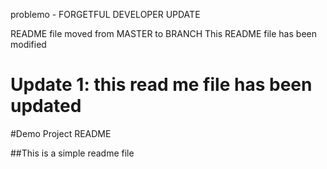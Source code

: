 problemo - FORGETFUL DEVELOPER UPDATE

README file moved from MASTER to BRANCH
This README file has been modified

# Update 1: this read me file has been updated
#Demo Project README

##This is a simple readme file